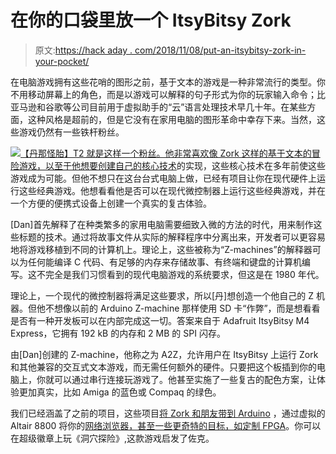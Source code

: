 # 在你的口袋里放一个 ItsyBitsy Zork

> 原文:[https://hack aday . com/2018/11/08/put-an-itsybitsy-zork-in-your-pocket/](https://hackaday.com/2018/11/08/put-an-itsybitsy-zork-in-your-pocket/)

在电脑游戏拥有这些花哨的图形之前，基于文本的游戏是一种非常流行的类型。你不用移动屏幕上的角色，而是以游戏可以解释的句子形式为你的玩家输入命令；比亚马逊和谷歌等公司目前用于虚拟助手的“云”语言处理技术早几十年。在某些方面，这种风格是超前的，但是它没有在家用电脑的图形革命中幸存下来。当然，这些游戏仍然有一些铁杆粉丝。

[![](../Images/543fe797dabea3fe6246f394e356040d.png)【丹那怪胎】T2 就是这样一个粉丝。他非常喜欢像 Zork 这样的基于文本的冒险游戏，以至于他](https://hackaday.com/wp-content/uploads/2018/11/a2z_thumb.jpg)[想要创建自己的核心技术](http://danthegeek.com/2018/10/30/a2z-machine-running-zork-on-an-adafruit-itsybitsy-m4-express/)的实现，这些核心技术在多年前使这些游戏成为可能。但他不想只在这台台式电脑上做，已经有项目让你在现代硬件上运行这些经典游戏。他想看看他是否可以在现代微控制器上运行这些经典游戏，并在一个方便的便携式设备上创建一个真实的复古体验。

[Dan]首先解释了在种类繁多的家用电脑需要细致入微的方法的时代，用来制作这些标题的技术。通过将故事文件从实际的解释程序中分离出来，开发者可以更容易地将游戏移植到不同的计算机上。理论上，这些被称为“Z-machines”的解释器可以为任何能编译 C 代码、有足够的内存来存储故事、有终端和键盘的计算机编写。这不完全是我们习惯看到的现代电脑游戏的系统要求，但这是在 1980 年代。

理论上，一个现代的微控制器将满足这些要求，所以[丹]想创造一个他自己的 Z 机器。但他不想像以前的 Arduino Z-machine 那样使用 SD 卡“作弊”，而是想看看是否有一种开发板可以在内部完成这一切。答案来自于 Adafruit ItsyBitsy M4 Express，它拥有 192 kB 的内存和 2 MB 的 SPI 闪存。

由[Dan]创建的 Z-machine，他称之为 A2Z，允许用户在 ItsyBitsy 上运行 Zork 和其他兼容的交互式文本游戏，而无需任何额外的硬件。只要把这个板插到你的电脑上，你就可以通过串行连接玩游戏了。他甚至实施了一些复古的配色方案，让体验更加真实，比如 Amiga 的蓝色或 Compaq 的绿色。

我们已经涵盖了之前的项目，这些项目[将 Zork 和朋友带到 Arduino](https://hackaday.com/2014/04/30/the-zorkduino/) ，通过虚拟的 Altair 8800 将你的[网络浏览器，甚至一些](https://hackaday.com/2014/12/12/online-altair-8800-clone-lets-you-play-zork/)[更奇特的目标，如定制 FPGA](https://hackaday.com/2017/02/21/zork-comes-to-custom-fpga-cpu-again/)。你可以在超级徽章上玩《洞穴探险》,这款游戏启发了佐克。